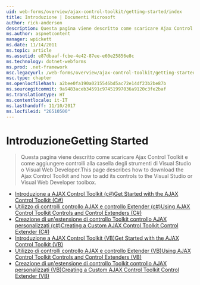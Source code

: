 ```yaml
---
uid: web-forms/overview/ajax-control-toolkit/getting-started/index
title: Introduzione | Documenti Microsoft
author: rick-anderson
description: Questa pagina viene descritto come scaricare Ajax Control Toolkit e come aggiungere controlli alla casella degli strumenti di Visual Studio o Visual Web Developer.
ms.author: aspnetcontent
manager: wpickett
ms.date: 11/14/2011
ms.topic: article
ms.assetid: e87dbaaf-fcbe-4e42-87ee-e60e25856e8c
ms.technology: dotnet-webforms
ms.prod: .net-framework
msc.legacyurl: /web-forms/overview/ajax-control-toolkit/getting-started
msc.type: chapter
ms.openlocfilehash: a2bee0fa190a0215546bd5ac72e14df23b2be87b
ms.sourcegitcommit: 9a9483aceb34591c97451997036a9120c3fe2baf
ms.translationtype: HT
ms.contentlocale: it-IT
ms.lasthandoff: 11/10/2017
ms.locfileid: "26510500"
---
```

<a name="getting-started"></a><span data-ttu-id="bc9d6-103">Introduzione</span><span class="sxs-lookup"><span data-stu-id="bc9d6-103">Getting Started</span></span>
====================
> <span data-ttu-id="bc9d6-104">Questa pagina viene descritto come scaricare Ajax Control Toolkit e come aggiungere controlli alla casella degli strumenti di Visual Studio o Visual Web Developer.</span><span class="sxs-lookup"><span data-stu-id="bc9d6-104">This page describes how to download the Ajax Control Toolkit and how to add its controls to the Visual Studio or Visual Web Developer toolbox.</span></span>


- [<span data-ttu-id="bc9d6-105">Introduzione a AJAX Control Toolkit (c#)</span><span class="sxs-lookup"><span data-stu-id="bc9d6-105">Get Started with the AJAX Control Toolkit (C#)</span></span>](get-started-with-the-ajax-control-toolkit-cs.md)
- [<span data-ttu-id="bc9d6-106">Utilizzo di controlli controllo AJAX e controllo Extender (c#)</span><span class="sxs-lookup"><span data-stu-id="bc9d6-106">Using AJAX Control Toolkit Controls and Control Extenders (C#)</span></span>](using-ajax-control-toolkit-controls-and-control-extenders-cs.md)
- [<span data-ttu-id="bc9d6-107">Creazione di un'estensione di controllo Toolkit controllo AJAX personalizzati (c#)</span><span class="sxs-lookup"><span data-stu-id="bc9d6-107">Creating a Custom AJAX Control Toolkit Control Extender (C#)</span></span>](creating-a-custom-ajax-control-toolkit-control-extender-cs.md)
- [<span data-ttu-id="bc9d6-108">Introduzione a AJAX Control Toolkit (VB)</span><span class="sxs-lookup"><span data-stu-id="bc9d6-108">Get Started with the AJAX Control Toolkit (VB)</span></span>](get-started-with-the-ajax-control-toolkit-vb.md)
- [<span data-ttu-id="bc9d6-109">Utilizzo di controlli controllo AJAX e controllo Extender (VB)</span><span class="sxs-lookup"><span data-stu-id="bc9d6-109">Using AJAX Control Toolkit Controls and Control Extenders (VB)</span></span>](using-ajax-control-toolkit-controls-and-control-extenders-vb.md)
- [<span data-ttu-id="bc9d6-110">Creazione di un'estensione di controllo Toolkit controllo AJAX personalizzati (VB)</span><span class="sxs-lookup"><span data-stu-id="bc9d6-110">Creating a Custom AJAX Control Toolkit Control Extender (VB)</span></span>](creating-a-custom-ajax-control-toolkit-control-extender-vb.md)
